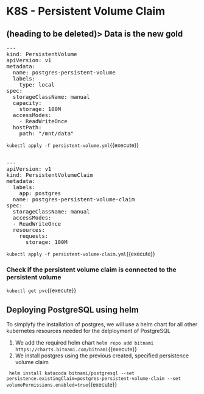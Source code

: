 # K8S - Persistent Volume Claim

## (heading to be deleted)> Data is the new gold

<pre class="file" data-filename="persistent-volume.yml" data-target="replace">
---
kind: PersistentVolume
apiVersion: v1
metadata:
  name: postgres-persistent-volume
  labels:
    type: local
spec:
  storageClassName: manual
  capacity:
    storage: 100M
  accessModes:
    - ReadWriteOnce
  hostPath:
    path: "/mnt/data"
</pre>

`kubectl apply -f persistent-volume.yml`{{execute}}

<pre class="file" data-filename="persistent-volume-claim.yml" data-target="replace">

---
apiVersion: v1
kind: PersistentVolumeClaim
metadata:
  labels:
    app: postgres
  name: postgres-persistent-volume-claim
spec:
  storageClassName: manual
  accessModes:
  - ReadWriteOnce
  resources:
    requests:
      storage: 100M
</pre>

```kubectl apply -f persistent-volume-claim.yml```{{execute}}

### Check if the persistent volume claim is connected to the persistent volume

```kubectl get pvc```{{execute}}

## Deploying PostgreSQL using helm

To simplyfy the installation of postgres, we will use a helm chart for all other kubernetes resources needed for the delployment of PostgreSQL

1. We add the required helm chart
   `helm repo add bitnami https://charts.bitnami.com/bitnami`{{execute}}
2. We install postgres using the previous created, specified persistence volume claim
   
  ` helm install katacoda bitnami/postgresql --set persistence.existingClaim=postgres-persistent-volume-claim --set volumePermissions.enabled=true`{{execute}}